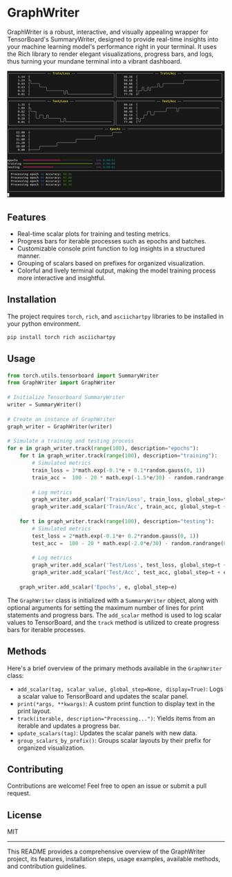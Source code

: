 # GraphWriter

GraphWriter is a robust, interactive, and visually appealing wrapper for TensorBoard's SummaryWriter, designed to provide real-time insights into your machine learning model's performance right in your terminal. It uses the Rich library to render elegant visualizations, progress bars, and logs, thus turning your mundane terminal into a vibrant dashboard.

![demo](docs/demo.png)

## Features

- Real-time scalar plots for training and testing metrics.
- Progress bars for iterable processes such as epochs and batches.
- Customizable console print function to log insights in a structured manner.
- Grouping of scalars based on prefixes for organized visualization.
- Colorful and lively terminal output, making the model training process more interactive and insightful.

## Installation

The project requires `torch`, `rich`, and `asciichartpy` libraries to be installed in your python environment.

```bash
pip install torch rich asciichartpy
```

## Usage

```python
from torch.utils.tensorboard import SummaryWriter
from GraphWriter import GraphWriter

# Initialize Tensorboard SummaryWriter
writer = SummaryWriter()

# Create an instance of GraphWriter
graph_writer = GraphWriter(writer)

# Simulate a training and testing process
for e in graph_writer.track(range(100), description="epochs"):
    for t in graph_writer.track(range(100), description="training"):
        # Simulated metrics
        train_loss = 3*math.exp(-0.1*e + 0.1*random.gauss(0, 1))
        train_acc =  100 - 20 * math.exp(-1.5*e/30) - random.randrange(0, 90)/(e+1)
        
        # Log metrics
        graph_writer.add_scalar('Train/Loss', train_loss, global_step=t + e*100)
        graph_writer.add_scalar('Train/Acc', train_acc, global_step=t + e*100)

    for t in graph_writer.track(range(100), description="testing"):
        # Simulated metrics
        test_loss = 2*math.exp(-0.1*e+ 0.2*random.gauss(0, 1))
        test_acc =  100 - 20 * math.exp(-2.0*e/30) - random.randrange(0, 90)/(e+1)
        
        # Log metrics
        graph_writer.add_scalar('Test/Loss', test_loss, global_step=t + e*100)
        graph_writer.add_scalar('Test/Acc', test_acc, global_step=t + e*100)
    
    graph_writer.add_scalar('Epochs', e, global_step=e)
```

The `GraphWriter` class is initialized with a `SummaryWriter` object, along with optional arguments for setting the maximum number of lines for print statements and progress bars. The `add_scalar` method is used to log scalar values to TensorBoard, and the `track` method is utilized to create progress bars for iterable processes.

## Methods

Here's a brief overview of the primary methods available in the `GraphWriter` class:

- `add_scalar(tag, scalar_value, global_step=None, display=True)`: Logs a scalar value to TensorBoard and updates the scalar panel.
- `print(*args, **kwargs)`: A custom print function to display text in the print layout.
- `track(iterable, description="Processing...")`: Yields items from an iterable and updates a progress bar.
- `update_scalars(tag)`: Updates the scalar panels with new data.
- `group_scalars_by_prefix()`: Groups scalar layouts by their prefix for organized visualization.

## Contributing

Contributions are welcome! Feel free to open an issue or submit a pull request.

## License

MIT

---

This README provides a comprehensive overview of the GraphWriter project, its features, installation steps, usage examples, available methods, and contribution guidelines.